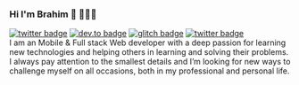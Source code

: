 ### Hi I'm Brahim 👋 👨🏻‍💻
[![twitter badge](https://img.shields.io/badge/twitter-%40brahim_akarouch-blue)](https://twitter.com/brahim_akarouch)
[![dev.to badge](https://img.shields.io/badge/linkedin-brahim--akarouch-%230177B5?style=flat&logo=linkedin)](https://www.linkedin.com/in/brahim-akarouch)
[![glitch badge](https://img.shields.io/badge/youtube-basma4tech-%23FF0000?style=flat&logo=youtube)](https://www.youtube.com/user/basma4tech)
[![twitter badge](https://img.shields.io/badge/instagram-@brahim_akar-%23E4415F?style=flat&logo=instagram&logoColor=white)](https://instagram.com/brahim_akar) <br>
I am an Mobile & Full stack Web developer with a deep passion for learning new technologies and helping others in learning and solving their problems.
I always pay attention to the smallest details and I’m looking for new ways to challenge myself on all occasions, both in my professional and personal life.
